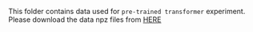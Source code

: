 
This folder contains data used for `pre-trained transformer` experiment.
Please download the data npz files from [HERE](https://drive.google.com/file/d/10nksP4KnYRd9iRZe7XxTyotiLNNO_U4r/view?usp=sharing) 

